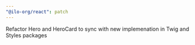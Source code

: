 ```yaml
---
"@ilo-org/react": patch
---
```


Refactor Hero and HeroCard to sync with new implemenation in Twig and Styles packages
